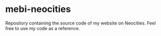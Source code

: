 # mebi-neocities
Repository containing the source code of my website on Neocities. Feel free to use my code as a reference.

